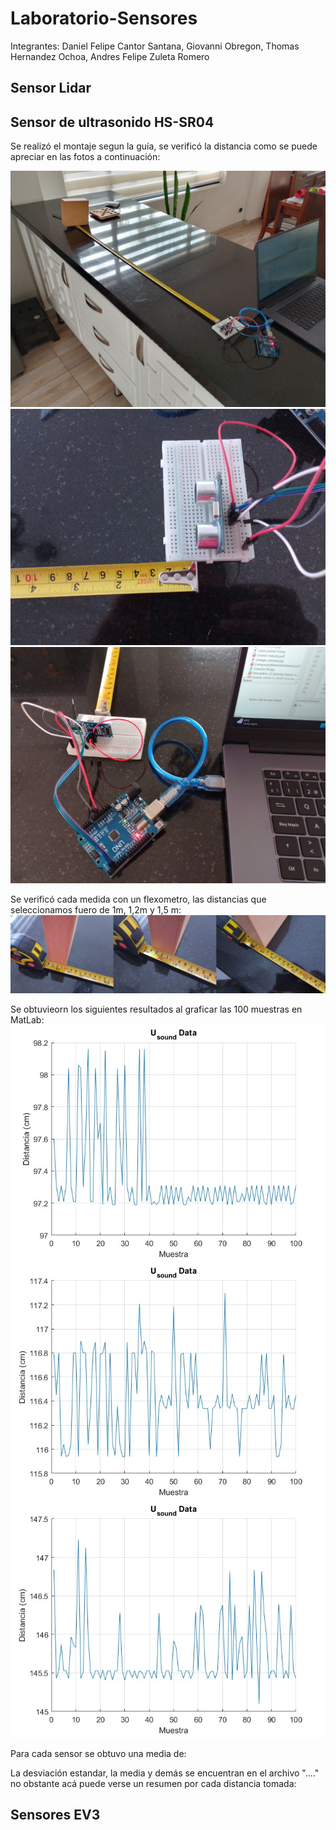 # Laboratorio-Sensores

Integrantes: Daniel Felipe Cantor Santana, Giovanni Obregon, Thomas Hernandez Ochoa, Andres Felipe Zuleta Romero


## Sensor Lidar
    


## Sensor de ultrasonido HS-SR04

Se realizó el montaje segun la guía, se verificó la distancia como se puede apreciar en las fotos a continuación:

![image](https://github.com/FRM-2024-1S-Grupo-2/Laboratorio-Sensores/blob/main/Imagenes/Montaje.jpg)
![image](https://github.com/FRM-2024-1S-Grupo-2/Laboratorio-Sensores/blob/main/Imagenes/Sensor.jpg)
![image](https://github.com/FRM-2024-1S-Grupo-2/Laboratorio-Sensores/blob/main/Imagenes/conexión.jpg)

Se verificó cada medida con un flexometro, las distancias que seleccionamos fuero de 1m, 1,2m y 1,5 m:
![image](https://github.com/FRM-2024-1S-Grupo-2/Laboratorio-Sensores/blob/main/Imagenes/Medidas.jpg)

Se obtuvieorn los siguientes resultados al graficar las 100 muestras en MatLab:
![image](https://github.com/FRM-2024-1S-Grupo-2/Laboratorio-Sensores/blob/main/Imagenes/Grafica_1m.jpg)![image](https://github.com/FRM-2024-1S-Grupo-2/Laboratorio-Sensores/blob/main/Imagenes/Grafica_1,2m.jpg)![image](https://github.com/FRM-2024-1S-Grupo-2/Laboratorio-Sensores/blob/main/Imagenes/Grafica_1,5m.jpg)


Para cada sensor se obtuvo una media de:

La desviación estandar, la media y demás se encuentran en el archivo "...." no obstante acá puede verse un resumen por cada distancia tomada:

## Sensores EV3


